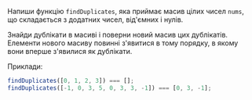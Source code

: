 Напиши функцію `findDuplicates`, яка приймає масив цілих чисел `nums`, що складається з додатних чисел, від'ємних і нулів.

Знайди дублікати в масиві і поверни новий масив цих дублікатів. Елементи нового масиву повинні з'явитися в тому порядку, в якому вони вперше з'явилися як дублікати.

Приклади:

```js
findDuplicates([0, 1, 2, 3]) === [];
findDuplicates([-1, 0, 3, 5, 0, 3, 3, -1]) === [0, 3, -1];
```
